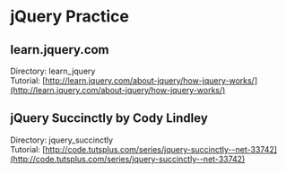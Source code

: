 # jQuery Practice

## learn.jquery.com
Directory: learn_jquery  
Tutorial: [http://learn.jquery.com/about-jquery/how-jquery-works/](http://learn.jquery.com/about-jquery/how-jquery-works/)

## jQuery Succinctly by Cody Lindley
Directory: jquery_succinctly  
Tutorial: [http://code.tutsplus.com/series/jquery-succinctly--net-33742](http://code.tutsplus.com/series/jquery-succinctly--net-33742)
